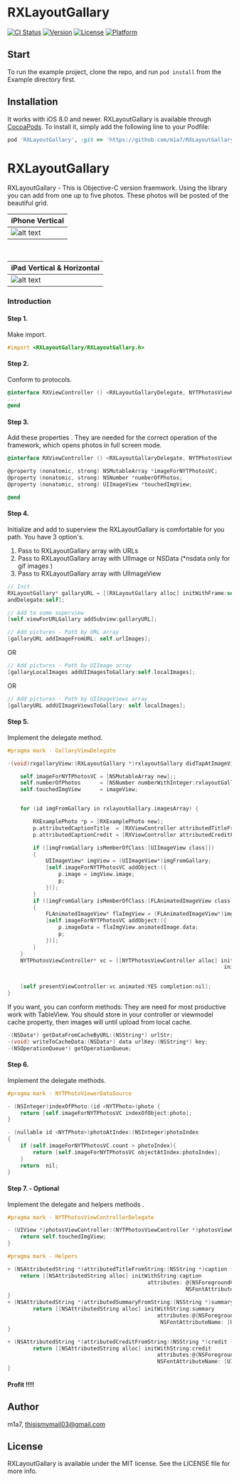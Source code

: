 # RXLayoutGallary

[![CI Status](http://img.shields.io/travis/m1a7/RXLayoutGallary.svg?style=flat)](https://travis-ci.org/m1a7/RXLayoutGallary)
[![Version](https://img.shields.io/cocoapods/v/RXLayoutGallary.svg?style=flat)](http://cocoapods.org/pods/RXLayoutGallary)
[![License](https://img.shields.io/cocoapods/l/RXLayoutGallary.svg?style=flat)](http://cocoapods.org/pods/RXLayoutGallary)
[![Platform](https://img.shields.io/cocoapods/p/RXLayoutGallary.svg?style=flat)](http://cocoapods.org/pods/RXLayoutGallary)

## Start

To run the example project, clone the repo, and run `pod install` from the Example directory first.


## Installation
It works with iOS 8.0 and newer.
RXLayoutGallary is available through [CocoaPods](http://cocoapods.org). To install
it, simply add the following line to your Podfile:

```ruby
pod 'RXLayoutGallary', :git => 'https://github.com/m1a7/RXLayoutGallary.git'
```

# RXLayoutGallary
RXLayoutGallary - This is Objective-C version fraemwork. Using the library you can add from one up to five photos.
These photos will be posted of the beautiful grid.

| iPhone Vertical   |
| ------------|
|![alt text](https://raw.githubusercontent.com/m1a7/RXLayoutGallary/master/Screens/iphoneScreen.gif)  |

<br>

| iPad Vertical & Horizontal  |
| ------------- |
|![alt text](https://raw.githubusercontent.com/m1a7/RXLayoutGallary/master/Screens/ipadScreen.gif) |




### Introduction

#### Step 1.
Make import.
```objective-c
#import <RXLayoutGallary/RXLayoutGallary.h>
```

#### Step 2.
 Conform to protocols.
```objective-c
@interface RXViewController () <RXLayoutGallaryDelegate, NYTPhotosViewControllerDelegate, NYTPhotoViewerDataSource>
...
@end
```


#### Step 3.
Add these properties . They are needed for the correct operation of the framework, which opens photos in full screen mode.
```objective-c
@interface RXViewController () <RXLayoutGallaryDelegate, NYTPhotosViewControllerDelegate, NYTPhotoViewerDataSource>

@property (nonatomic, strong) NSMutableArray *imageForNYTPhotosVC;
@property (nonatomic, strong) NSNumber *numberOfPhotos;
@property (nonatomic, strong) UIImageView *touchedImgView;

@end
```

#### Step 4.
Initialize and add to superview the RXLayoutGallary is comfortable for you path.
You have 3 option's.

1. Pass to RXLayoutGallary array with URLs
2. Pass to RXLayoutGallary array with UIImage or NSData (*nsdata only for gif images )
3. Pass to RXLayoutGallary array with UIImageView

```objective-c
// Init
RXLayoutGallary* gallaryURL = [[RXLayoutGallary alloc] initWithFrame:self.viewForURLGallary.bounds
andDelegate:self];

// Add to some superview
[self.viewForURLGallary addSubview:gallaryURL];
```

```objective-c
// Add pictures - Path by URL array
[gallaryURL addImageFromURL: self.urlImages];
```

OR
```objective-c
// Add pictures - Path by UIImage array
[gallaryLocalImages addUIImagesToGallary:self.localImages];
```
OR
```objective-c
// Add pictures - Path by UIImageViews array
[gallaryURL addUIImageViewsToGallary: self.localImages];
```


#### Step 5.
Implement the delegate <GallaryViewDelegate> method.


```objective-c
#pragma mark - GallaryViewDelegate

-(void)rxgallaryView:(RXLayoutGallary *)rxlayoutGallary didTapAtImageView:(UIImageView *)imageView atIndex:(NSUInteger)index{

    self.imageForNYTPhotosVC = [NSMutableArray new];;
    self.numberOfPhotos      = [NSNumber numberWithInteger:rxlayoutGallary.imagesArray.count];
    self.touchedImgView      = imageView;


    for (id imgFromGallary in rxlayoutGallary.imagesArray) {

        RXExamplePhoto *p = [RXExamplePhoto new];
        p.attributedCaptionTitle  = [RXViewController attributedTitleFromString:@"Chess"];
        p.attributedCaptionCredit = [RXViewController attributedCreditFromString:@"Photo: Chris Dzombak"];

        if ([imgFromGallary isMemberOfClass:[UIImageView class]])
        {
            UIImageView* imgView = (UIImageView*)imgFromGallary;
            [self.imageForNYTPhotosVC addObject:({
                p.image = imgView.image;
                p;
            })];
        }
        if ([imgFromGallary isMemberOfClass:[FLAnimatedImageView class]])
        {
            FLAnimatedImageView* flaImgView = (FLAnimatedImageView*)imgFromGallary;
            [self.imageForNYTPhotosVC addObject:({
                p.imageData = flaImgView.animatedImage.data;
                p;
            })];
        }
    }
    NYTPhotosViewController* vc = [[NYTPhotosViewController alloc] initWithDataSource:self
                                                                    initialPhotoIndex:index
                                                                             delegate:self];

    [self presentViewController:vc animated:YES completion:nil];
}
```
If you want, you can conform methods:
They are need for most productive work with TableView.
You should store in your controller or viewmodel cache property, then images will until upload from local cache.

```objective-c
-(NSData*) getDataFromCacheByURL:(NSString*) urlStr;
-(void) writeToCacheData:(NSData*) data urlKey:(NSString*) key;
-(NSOperationQueue*) getOperationQueue;
```

#### Step 6.
Implement the delegate <NYTPhotoViewerDataSource> methods.

```objective-c
#pragma mark - NYTPhotoViewerDataSource

- (NSInteger)indexOfPhoto:(id <NYTPhoto>)photo {
    return [self.imageForNYTPhotosVC indexOfObject:photo];
}

- (nullable id <NYTPhoto>)photoAtIndex:(NSInteger)photoIndex
{
    if (self.imageForNYTPhotosVC.count > photoIndex){
        return [self.imageForNYTPhotosVC objectAtIndex:photoIndex];
    }
    return  nil;
}
```

#### Step 7. - Optional
Implement the delegate <NYTPhotosViewControllerDelegate> and helpers methods .


```objective-c
#pragma mark - NYTPhotosViewControllerDelegate

- (UIView *)photosViewController:(NYTPhotosViewController *)photosViewController referenceViewForPhoto:(id <NYTPhoto>)photo {
    return self.touchedImgView;
}

#pragma mark - Helpers

+ (NSAttributedString *)attributedTitleFromString:(NSString *)caption {
    return [[NSAttributedString alloc] initWithString:caption
                                            attributes: @{NSForegroundColorAttributeName: [UIColor whiteColor],
                                                        NSFontAttributeName: [UIFont preferredFontForTextStyle:UIFontTextStyleBody]}];
}
+ (NSAttributedString *)attributedSummaryFromString:(NSString *)summary {
        return [[NSAttributedString alloc] initWithString:summary
                                               attributes:@{NSForegroundColorAttributeName: [UIColor lightGrayColor],
                                                NSFontAttributeName: [UIFont preferredFontForTextStyle:UIFontTextStyleBody]}];
}

+ (NSAttributedString *)attributedCreditFromString:(NSString *)credit {
        return [[NSAttributedString alloc] initWithString:credit
                                               attributes:@{NSForegroundColorAttributeName: [UIColor grayColor],
                                               NSFontAttributeName: [UIFont preferredFontForTextStyle:UIFontTextStyleCaption1]}];
}

```
#### Profit !!!!


## Author

m1a7, thisismymail03@gmail.com

## License

RXLayoutGallary is available under the MIT license. See the LICENSE file for more info.
